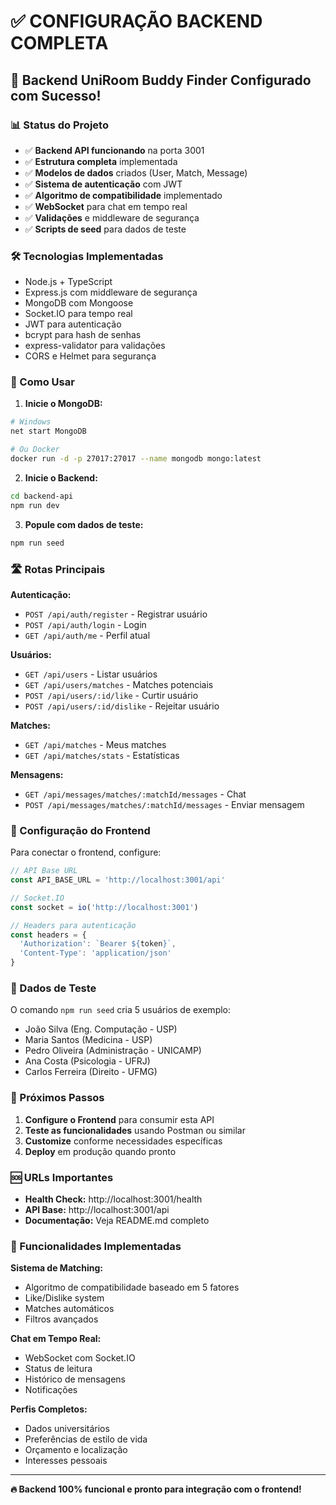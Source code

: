 # ✅ CONFIGURAÇÃO BACKEND COMPLETA

## 🎉 Backend UniRoom Buddy Finder Configurado com Sucesso!

### 📊 Status do Projeto
- ✅ **Backend API funcionando** na porta 3001
- ✅ **Estrutura completa** implementada
- ✅ **Modelos de dados** criados (User, Match, Message)
- ✅ **Sistema de autenticação** com JWT
- ✅ **Algoritmo de compatibilidade** implementado
- ✅ **WebSocket** para chat em tempo real
- ✅ **Validações** e middleware de segurança
- ✅ **Scripts de seed** para dados de teste

### 🛠️ Tecnologias Implementadas
- Node.js + TypeScript
- Express.js com middleware de segurança
- MongoDB com Mongoose
- Socket.IO para tempo real
- JWT para autenticação
- bcrypt para hash de senhas
- express-validator para validações
- CORS e Helmet para segurança

### 🚀 Como Usar

1. **Inicie o MongoDB:**
```bash
# Windows
net start MongoDB

# Ou Docker
docker run -d -p 27017:27017 --name mongodb mongo:latest
```

2. **Inicie o Backend:**
```bash
cd backend-api
npm run dev
```

3. **Popule com dados de teste:**
```bash
npm run seed
```

### 🛣️ Rotas Principais

**Autenticação:**
- `POST /api/auth/register` - Registrar usuário
- `POST /api/auth/login` - Login
- `GET /api/auth/me` - Perfil atual

**Usuários:**
- `GET /api/users` - Listar usuários
- `GET /api/users/matches` - Matches potenciais
- `POST /api/users/:id/like` - Curtir usuário
- `POST /api/users/:id/dislike` - Rejeitar usuário

**Matches:**
- `GET /api/matches` - Meus matches
- `GET /api/matches/stats` - Estatísticas

**Mensagens:**
- `GET /api/messages/matches/:matchId/messages` - Chat
- `POST /api/messages/matches/:matchId/messages` - Enviar mensagem

### 🔧 Configuração do Frontend

Para conectar o frontend, configure:

```javascript
// API Base URL
const API_BASE_URL = 'http://localhost:3001/api'

// Socket.IO
const socket = io('http://localhost:3001')

// Headers para autenticação
const headers = {
  'Authorization': `Bearer ${token}`,
  'Content-Type': 'application/json'
}
```

### 🧪 Dados de Teste

O comando `npm run seed` cria 5 usuários de exemplo:
- João Silva (Eng. Computação - USP)
- Maria Santos (Medicina - USP) 
- Pedro Oliveira (Administração - UNICAMP)
- Ana Costa (Psicologia - UFRJ)
- Carlos Ferreira (Direito - UFMG)

### 📝 Próximos Passos

1. **Configure o Frontend** para consumir esta API
2. **Teste as funcionalidades** usando Postman ou similar
3. **Customize** conforme necessidades específicas
4. **Deploy** em produção quando pronto

### 🆘 URLs Importantes

- **Health Check:** http://localhost:3001/health
- **API Base:** http://localhost:3001/api
- **Documentação:** Veja README.md completo

### 🎯 Funcionalidades Implementadas

**Sistema de Matching:**
- Algoritmo de compatibilidade baseado em 5 fatores
- Like/Dislike system
- Matches automáticos
- Filtros avançados

**Chat em Tempo Real:**
- WebSocket com Socket.IO
- Status de leitura
- Histórico de mensagens
- Notificações

**Perfis Completos:**
- Dados universitários
- Preferências de estilo de vida
- Orçamento e localização
- Interesses pessoais

---

**🔥 Backend 100% funcional e pronto para integração com o frontend!**
